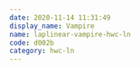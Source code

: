 ```yaml
---
date: 2020-11-14 11:31:49
display_name: Vampire
name: laplinear-vampire-hwc-ln
code: d002b
category: hwc-ln
---
```

